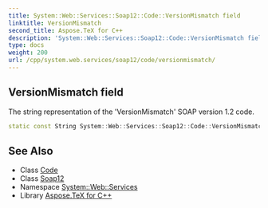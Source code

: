 ```yaml
---
title: System::Web::Services::Soap12::Code::VersionMismatch field
linktitle: VersionMismatch
second_title: Aspose.TeX for C++
description: 'System::Web::Services::Soap12::Code::VersionMismatch field. The string representation of the ''VersionMismatch'' SOAP version 1.2 code in C++.'
type: docs
weight: 200
url: /cpp/system.web.services/soap12/code/versionmismatch/
---
```

## VersionMismatch field


The string representation of the 'VersionMismatch' SOAP version 1.2 code.

```cpp
static const String System::Web::Services::Soap12::Code::VersionMismatch
```

## See Also

* Class [Code](../)
* Class [Soap12](../../)
* Namespace [System::Web::Services](../../../)
* Library [Aspose.TeX for C++](../../../../)
